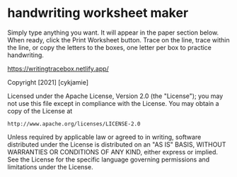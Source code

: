 # handwriting worksheet maker

Simply type anything you want. It will appear in the paper section below. When ready, click the Print Worksheet button.
Trace on the line, trace within the line, or copy the letters to the boxes, one letter per box to practice handwriting.

https://writingtracebox.netlify.app/

Copyright [2021] [cykjamie]

Licensed under the Apache License, Version 2.0 (the "License");
you may not use this file except in compliance with the License.
You may obtain a copy of the License at

    http://www.apache.org/licenses/LICENSE-2.0

Unless required by applicable law or agreed to in writing, software
distributed under the License is distributed on an "AS IS" BASIS,
WITHOUT WARRANTIES OR CONDITIONS OF ANY KIND, either express or implied.
See the License for the specific language governing permissions and
limitations under the License.
